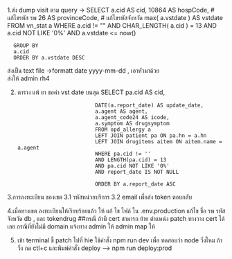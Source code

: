 1.ส่ง dump visit ตาม query  -> SELECT
      a.cid AS cid,
      10864 AS hospCode, # แก้ไขรหัส รพ
      26 AS provinceCode,  # แก้ไขรหัสจังหวัด 
      max( a.vstdate ) AS vstdate 
      FROM
      vn_stat a 
      WHERE
      a.cid != "" 
      AND CHAR_LENGTH( a.cid ) = 13 
      AND a.cid NOT LIKE '0%' 
      AND a.vstdate <= now()
    
      GROUP BY
      a.cid 
      ORDER BY a.vstdate DESC
ส่งเป็น text file ->formatt date yyyy-mm-dd , เอาหัวมาด้วย  
ส่งให้ admin rh4

2. ตาราง แพ้ ยา  ขอค่า vst date บนสุด
	SELECT 
                                pa.cid AS cid,
                             
                                DATE(a.report_date) AS update_date,
                                a.agent AS agent,
                                a.agent_code24 AS icode,
                                a.symptom AS drugsymptom
                                FROM opd_allergy a
                                LEFT JOIN patient pa ON pa.hn = a.hn
                                LEFT JOIN drugitems aitem ON aitem.name = a.agent
                                WHERE pa.cid != '' 
                                AND LENGTH(pa.cid) = 13
                                AND pa.cid NOT LIKE '0%'
                                AND report_date IS NOT NULL
                             
                                ORDER BY a.report_date ASC

3.การลงทะเบียน ของเขต 
  3.1 รหัสหน่วยบริการ 
 3.2 email เพื่อส่ง token ตอบกลับ
 
4.เมื่อทางเขต ลงทะเบียนให้เรียบร้อยแล้ว ให้ แก้ ไข ไฟล์ ใน .env.production แก้ไข ชื่อ รพ รหัสจังหวัด db , และ  tokendrug  ##กรณี ถ้ามี cert สามารถ ย้าย ตำแหน่ง patch ทางวาง cert ได้เลย กรณีที่ยังไม่มี domain แจ้งทาง admin ให้ admin map ให้

5. เข้า terminal ชี้ patch ไปที่ hie ใช้คำสั่ง npm run dev เพื่อ ทดสอบว่า node วิ่งไหม ถ้า วิ่ง กด ctl+c และพิมพ์คำสั่ง deploy --> npm run deploy:prod
			
